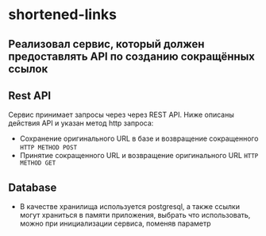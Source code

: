 # shortened-links

## Реализовал сервис, который должен предоставлять API по созданию сокращённых ссылок

## Rest API
Сервис принимает запросы через через REST API. 
Ниже описаны действия API и указан метод http запроса:

- Сохранение оригинального URL в базе и возвращение сокращенного `HTTP METHOD POST`
- Принятие сокращенного URL и возвращение оригинального URL `HTTP METHOD GET`

## Database

- В качестве хранилища используется postgresql, а также ссылки могут храниться в памяти приложения, выбрать что использовать, можно при инициализации сервиса, поменяв параметр